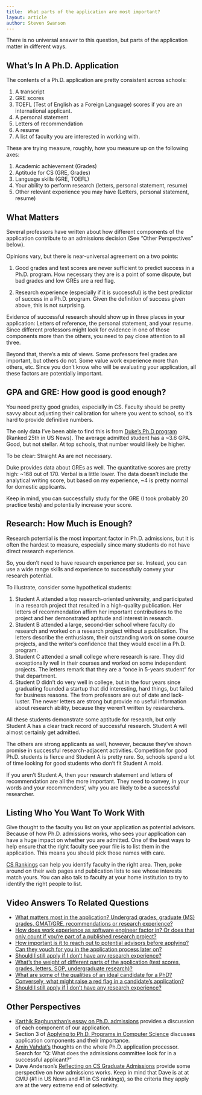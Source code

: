 ```yaml
---
title:  What parts of the application are most important?
layout: article
author: Steven Swanson
---
```



There is no universal answer to this question, but parts of the application matter in different ways.

## What’s In A Ph.D. Application

The contents of a Ph.D. application are pretty consistent across schools:

1.  A transcript
2.  GRE scores
3.  TOEFL (Test of English as a Foreign Language) scores if you are an international applicant.
4.  A personal statement
5.  Letters of recommendation
6.  A resume
7.  A list of faculty you are interested in working with.

These are trying measure, roughly, how you measure up on the following axes:

1.  Academic achievement (Grades)
2.  Aptitude for CS (GRE, Grades)
3.  Language skills (GRE, TOEFL)
4.  Your ability to perform research (letters, personal statement, resume)
5.  Other relevant experience you may have (Letters, personal statement, resume)

## What Matters

Several professors have written about how different components of the
application contribute to an admissions decision (See “Other Perspectives”
below).

Opinions vary, but there is near-universal agreement on a two points:

1. Good grades and test scores are never sufficient to predict success in a
   Ph.D. program.  How necessary they are is a point of some dispute, but bad
   grades and low GREs are a red flag.

2. Research experience (especially if it is successful) is the best predictor
   of success in a Ph.D. program.  Given the definition of success given above,
   this is not surprising.

Evidence of successful research should show up in three places in your
application: Letters of reference, the personal statement, and your resume.
Since different professors might look for evidence in one of those components
more than the others, you need to pay close attention to all three.

Beyond that, there’s a mix of views.  Some professors feel grades are
important, but others do not.  Some value work experience more than others,
etc.  Since you don’t know who will be evaluating your application, all these
factors are potentially important.

## GPA and GRE: How good is good enough?

You need pretty good grades, especially in CS.  Faculty should be pretty savvy about adjusting their calibration for where you went to school, so it’s hard to provide definitive numbers.

The only data I’ve been able to find this is from [Duke’s Ph.D
program](https://gradschool.duke.edu/about/statistics/computer-science-phd-admissions-and-enrollment-statistics)
(Ranked 25th in US News).  The average admitted student has a ~3.6 GPA.  Good,
but not stellar.  At top schools, that number would likely be higher.  

To be clear: Straight As are not necessary.

Duke provides data about GREs as well.  The quantitative scores are pretty
high: ~168 out of 170.  Verbal is a little lower.  The data doesn’t include the
analytical writing score, but based on my experience, ~4 is pretty normal for
domestic applicants.

Keep in mind, you can successfully study for the GRE (I took probably 20
practice tests) and potentially increase your score.

## Research: How Much is Enough?

Research potential is the most important factor in Ph.D. admissions, but it is
often the hardest to measure, especially since many students do not have direct
research experience.  

So, you don’t need to have research experience per se.  Instead, you can use a
wide range skills and experience to successfully convey your research
potential.

To illustrate, consider some hypothetical students:

1.  Student A attended a top research-oriented university, and participated in a research project that resulted in a high-quality publication.  Her letters of recommendation affirm her important contributions to the project and her demonstrated aptitude and interest in research.
2.  Student B attended a large, second-tier school where faculty do research and worked on a research project without a publication.  The letters describe the enthusiasm, their outstanding work on some course projects, and the writer’s confidence that they would excel in a Ph.D. program.
3.  Student C attended a small college where research is rare.  They did exceptionally well in their courses and worked on some independent projects.  The letters remark that they are a “once in 5-years student” for that department.
4.  Student D didn’t do very well in college, but in the four years since graduating founded a startup that did interesting, hard things, but failed for business reasons.  The from professors are out of date and lack-luster.  The newer letters are strong but provide no useful information about research ability, because they weren’t written by researchers.

All these students demonstrate some aptitude for research, but only Student A
has a clear track record of successful research.  Student A will almost
certainly get admitted.

The others are strong applicants as well, however, because they’ve shown
promise in successful research-adjacent activities.  Competition for good
Ph.D. students is fierce and Student A is pretty rare.  So, schools spend a lot
of time looking for good students who don’t fit Student A mold.

If you aren’t Student A, then your research statement and letters of
recommendation are all the more important.  They need to convey, in your words
and your recommenders’, why you are likely to be a successful researcher.

## Listing Who You Want To Work With

Give thought to the faculty you list on your application as potential advisors.
Because of how Ph.D. admissions works, who sees your application can have a
huge impact on whether you are admitted.  One of the best ways to help ensure
that the right faculty see your file is to list them in the application.  This
means you should pick those names with care.

[CS Rankings](http://csrankings.org) can help you identify faculty in the right area.  Then, poke around on their web pages and publication lists to see whose interests match yours.   You can also talk to faculty at your home institution to try to identify the right people to list.

## Video Answers To Related Questions

* [What matters most in the application? Undergrad grades, graduate (MS) grades, GMAT/GRE, recommendations or research experience?	](https://youtu.be/thZdtIQ3i_g?t=1123)
* [How does work experience as software engineer factor in? Or does that only count if you’re part of a published research project?	](https://youtu.be/thZdtIQ3i_g?t=1696)
* [How important is it to reach out to potential advisors before applying? Can they vouch for you in the application process later on?	](https://youtu.be/thZdtIQ3i_g?t=3163)
* [Should I still apply if I don’t have any research experience?	](https://youtu.be/thZdtIQ3i_g?t=2250)
* [What’s the weight of different parts of the application (test scores, grades, letters, SOP, undergraduate research)?	](https://youtu.be/thZdtIQ3i_g?t=934)
* [What are some of the qualities of an ideal candidate for a PhD? Conversely, what might raise a red flag in a candidate’s application?](https://youtu.be/BWJKhhgPcf4?t=457)
* [Should I still apply if I don’t have any research experience?](https://youtu.be/BWJKhhgPcf4?t=779)


## Other Perspectives

*  [Karthik Raghunathan’s essay on Ph.D. admissions](https://nlp.stanford.edu/~rkarthik/DAGAP.pdf) provides a discussion of each component of our application.
*  Section 3 of [Applying to Ph.D. Programs in Computer Science](2021-03-14-mor-harchol-balter-essay.md) discusses application components and their importance.
*  [Amin Vahdat’s](https://idleprocess.wordpress.com/2009/12/07/why-go-to-graduate-school-and-how-to-get-into-the-program-of-your-dreams/)
 thoughts on the whole Ph.D. application processor.  Search for “Q: What does the admissions committee look for in a successful applicant?”
*  Dave Anderson’s [Reflecting on CS Graduate Admissions](https://da-data.blogspot.com/2015/03/reflecting-on-cs-graduate-admissions.html) provide some perspective on how admissions works.  Keep in mind that Dave is at at CMU (#1 in US News and #1 in CS rankings), so the criteria they apply are at the very extreme end of selectivity.

